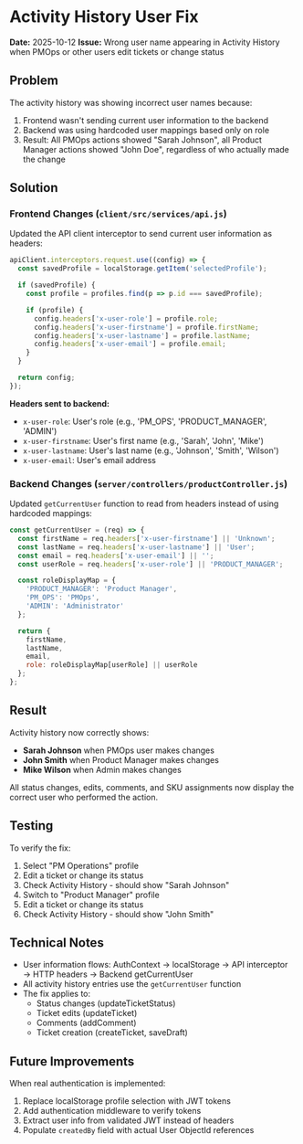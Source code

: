 # Activity History User Fix

**Date:** 2025-10-12
**Issue:** Wrong user name appearing in Activity History when PMOps or other users edit tickets or change status

## Problem

The activity history was showing incorrect user names because:
1. Frontend wasn't sending current user information to the backend
2. Backend was using hardcoded user mappings based only on role
3. Result: All PMOps actions showed "Sarah Johnson", all Product Manager actions showed "John Doe", regardless of who actually made the change

## Solution

### Frontend Changes (`client/src/services/api.js`)

Updated the API client interceptor to send current user information as headers:

```javascript
apiClient.interceptors.request.use((config) => {
  const savedProfile = localStorage.getItem('selectedProfile');

  if (savedProfile) {
    const profile = profiles.find(p => p.id === savedProfile);

    if (profile) {
      config.headers['x-user-role'] = profile.role;
      config.headers['x-user-firstname'] = profile.firstName;
      config.headers['x-user-lastname'] = profile.lastName;
      config.headers['x-user-email'] = profile.email;
    }
  }

  return config;
});
```

**Headers sent to backend:**
- `x-user-role`: User's role (e.g., 'PM_OPS', 'PRODUCT_MANAGER', 'ADMIN')
- `x-user-firstname`: User's first name (e.g., 'Sarah', 'John', 'Mike')
- `x-user-lastname`: User's last name (e.g., 'Johnson', 'Smith', 'Wilson')
- `x-user-email`: User's email address

### Backend Changes (`server/controllers/productController.js`)

Updated `getCurrentUser` function to read from headers instead of using hardcoded mappings:

```javascript
const getCurrentUser = (req) => {
  const firstName = req.headers['x-user-firstname'] || 'Unknown';
  const lastName = req.headers['x-user-lastname'] || 'User';
  const email = req.headers['x-user-email'] || '';
  const userRole = req.headers['x-user-role'] || 'PRODUCT_MANAGER';

  const roleDisplayMap = {
    'PRODUCT_MANAGER': 'Product Manager',
    'PM_OPS': 'PMOps',
    'ADMIN': 'Administrator'
  };

  return {
    firstName,
    lastName,
    email,
    role: roleDisplayMap[userRole] || userRole
  };
};
```

## Result

Activity history now correctly shows:
- **Sarah Johnson** when PMOps user makes changes
- **John Smith** when Product Manager makes changes
- **Mike Wilson** when Admin makes changes

All status changes, edits, comments, and SKU assignments now display the correct user who performed the action.

## Testing

To verify the fix:
1. Select "PM Operations" profile
2. Edit a ticket or change its status
3. Check Activity History - should show "Sarah Johnson"
4. Switch to "Product Manager" profile
5. Edit a ticket or change its status
6. Check Activity History - should show "John Smith"

## Technical Notes

- User information flows: AuthContext → localStorage → API interceptor → HTTP headers → Backend getCurrentUser
- All activity history entries use the `getCurrentUser` function
- The fix applies to:
  - Status changes (updateTicketStatus)
  - Ticket edits (updateTicket)
  - Comments (addComment)
  - Ticket creation (createTicket, saveDraft)

## Future Improvements

When real authentication is implemented:
1. Replace localStorage profile selection with JWT tokens
2. Add authentication middleware to verify tokens
3. Extract user info from validated JWT instead of headers
4. Populate `createdBy` field with actual User ObjectId references
